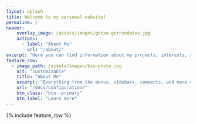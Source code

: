 ```yaml
---
layout: splash
title: Welcome to my personal website!
permalink: /
header:
    overlay_image: /assets/images/getxo-gorrondatxe.jpg
    actions:
      - label: "About Me"
        url: "/about/"
excerpt: "Here you can find information about my projects, interests, and more."
feature_row:
  - image_path: /assets/images/bio-photo.jpg
    alt: "customizable"
    title: "About Me"
    excerpt: "Everything from the menus, sidebars, comments, and more can be configured or set with YAML Front Matter."
    url: "/docs/configuration/"
    btn_class: "btn--primary"
    btn_label: "Learn more"
---
```


{% include feature_row %}   